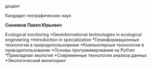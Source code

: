 доцент

Кандидат географических наук

**Санников Павел Юрьевич**

Ecological monitoring
	*Geoinformational technologies in ecological engineering
	*Introduction in specialization
	*Геоинформационные технологии в природопользовании
	*Компьютерные технологии в природопользовании
	*Основы программирования на Python
	*Прикладная экология
	*Современные технологии анализа данных
	*Экологический мониторинг
